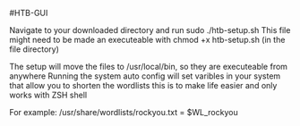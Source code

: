 #HTB-GUI

Navigate to your downloaded directory and run sudo ./htb-setup.sh
This file might need to be made an executeable with chmod +x htb-setup.sh (in the file directory)

The setup will move the files to /usr/local/bin, so they are executeable from anywhere
Running the system auto config will set varibles in your system that allow you to shorten the wordlists 
this is to make life easier and only works with ZSH shell

For example:
 /usr/share/wordlists/rockyou.txt = $WL_rockyou